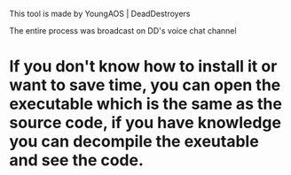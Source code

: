 This tool is made by YoungAOS | DeadDestroyers

The entire process was broadcast on DD's voice chat channel

# If you don't know how to install it or want to save time, you can open the executable which is the same as the source code, if you have knowledge you can decompile the exeutable and see the code. 
